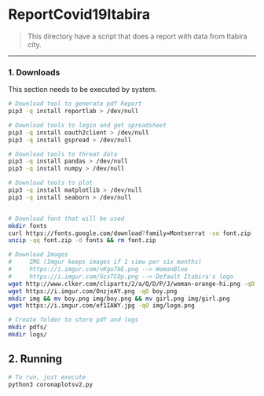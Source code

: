 # ReportCovid19Itabira

>  This directory have a script that does a report with data from Itabira city.

---

### 1. Downloads

This section needs to be executed by system.

```bash
# Download tool to generate pdf Report
pip3 -q install reportlab > /dev/null

# Download tools to login and get spreadsheet
pip3 -q install oauth2client > /dev/null
pip3 -q install gspread > /dev/null

# Download tools to threat data
pip3 -q install pandas > /dev/null
pip3 -q install numpy > /dev/null

# Download tools to plot
pip3 -q install matplotlib > /dev/null
pip3 -q install seaborn > /dev/null


# Download font that will be used
mkdir fonts
curl https://fonts.google.com/download?family=Montserrat -so font.zip
unzip -qq font.zip -d fonts && rm font.zip

# Download Images
#     IMG (Imgur keeps images if 1 view per six months)
#     https://i.imgur.com/vKgu7bE.png --> WomanBlue
#     https://i.imgur.com/GcsTCOp.png --> Default Itabira's logo
wget http://www.clker.com/cliparts/2/a/Q/D/P/J/woman-orange-hi.png -qO girl.png
wget https://i.imgur.com/OnzjeAY.png -qO boy.png
mkdir img && mv boy.png img/boy.png && mv girl.png img/girl.png
wget https://i.imgur.com/ef1IAWY.jpg -qO img/logo.png

# Create folder to store pdf and logs
mkdir pdfs/
mkdir logs/
```

## 2. Running

```bash
# To run, just execute
python3 coronaplotsv2.py
```
